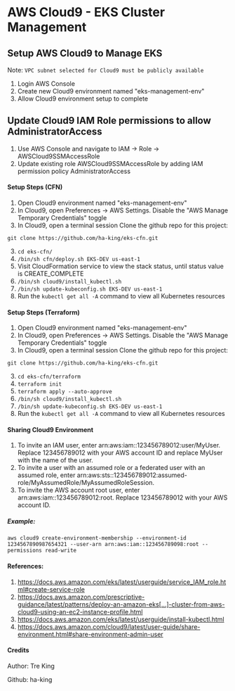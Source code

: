 # AWS Cloud9 - EKS Cluster Management 

## Setup AWS Cloud9 to Manage EKS

Note: `VPC subnet selected for Cloud9 must be publicly available`

1. Login AWS Console
2. Create new Cloud9 environment named "eks-management-env"
3. Allow Cloud9 environment setup to complete

## Update Cloud9 IAM Role permissions to allow AdministratorAccess
1. Use AWS Console and navigate to IAM -> Role -> AWSCloud9SSMAccessRole
2. Update existing role AWSCloud9SSMAccessRole by adding IAM permission policy AdministratorAccess

#### Setup Steps (CFN)
1. Open Cloud9 environment named "eks-management-env"
2. In Cloud9, open Preferences -> AWS Settings. Disable the "AWS Manage Temporary Credentials" toggle
2. In Cloud9, open a terminal session Clone the github repo for this project:
```
git clone https://github.com/ha-king/eks-cfn.git
```
3. `cd eks-cfn/`
4. `/bin/sh cfn/deploy.sh EKS-DEV us-east-1`
5. Visit CloudFormation service to view the stack status, until status value is CREATE_COMPLETE
6. `/bin/sh cloud9/install_kubectl.sh`
7. `/bin/sh update-kubeconfig.sh EKS-DEV us-east-1`
8.  Run the `kubectl get all -A` command to view all Kubernetes resources

#### Setup Steps (Terraform)
1. Open Cloud9 environment named "eks-management-env"
2. In Cloud9, open Preferences -> AWS Settings. Disable the "AWS Manage Temporary Credentials" toggle
2. In Cloud9, open a terminal session Clone the github repo for this project:
```
git clone https://github.com/ha-king/eks-cfn.git
```
3. `cd eks-cfn/terraform`
4. `terraform init`
5. `terraform apply --auto-approve`
6. `/bin/sh cloud9/install_kubectl.sh`
7. `/bin/sh update-kubeconfig.sh EKS-DEV us-east-1`
8.  Run the `kubectl get all -A` command to view all Kubernetes resources

#### Sharing Cloud9 Environment
1. To invite an IAM user, enter arn:aws:iam::123456789012:user/MyUser. Replace 123456789012 with your AWS account ID and replace MyUser with the name of the user.
2. To invite a user with an assumed role or a federated user with an assumed role, enter arn:aws:sts::123456789012:assumed-role/MyAssumedRole/MyAssumedRoleSession.
3. To invite the AWS account root user, enter arn:aws:iam::123456789012:root. Replace 123456789012 with your AWS account ID.
##### Example:
```
aws cloud9 create-environment-membership --environment-id 1234567890987654321 --user-arn arn:aws:iam::123456789098:root --permissions read-write
```

#### References:
1. https://docs.aws.amazon.com/eks/latest/userguide/service_IAM_role.html#create-service-role
1. https://docs.aws.amazon.com/prescriptive-guidance/latest/patterns/deploy-an-amazon-eks[…]-cluster-from-aws-cloud9-using-an-ec2-instance-profile.html
1. https://docs.aws.amazon.com/eks/latest/userguide/install-kubectl.html
1. https://docs.aws.amazon.com/cloud9/latest/user-guide/share-environment.html#share-environment-admin-user

#### Credits

Author: Tre King

Github: ha-king